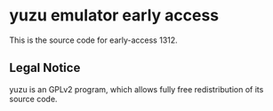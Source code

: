 yuzu emulator early access
=============

This is the source code for early-access 1312.

## Legal Notice

yuzu is an GPLv2 program, which allows fully free redistribution of its source code.